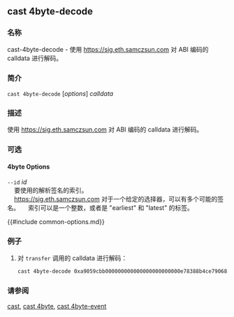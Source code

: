 ## cast 4byte-decode

### 名称

cast-4byte-decode - 使用 <https://sig.eth.samczsun.com> 对 ABI 编码的 calldata 进行解码。

### 简介

``cast 4byte-decode`` [*options*] *calldata*

### 描述

使用 <https://sig.eth.samczsun.com> 对 ABI 编码的 calldata 进行解码。

### 可选

#### 4byte Options

`--id` *id*  
&nbsp;&nbsp;&nbsp;&nbsp;要使用的解析签名的索引。
&nbsp;&nbsp;&nbsp;&nbsp;  
&nbsp;&nbsp;&nbsp;&nbsp;<https://sig.eth.samczsun.com> 对于一个给定的选择器，可以有多个可能的签名。 
&nbsp;&nbsp;&nbsp;&nbsp;索引可以是一个整数，或者是 "earliest" 和 "latest" 的标签。

{{#include common-options.md}}

### 例子

1. 对 `transfer` 调用的 calldata 进行解码：
    ```sh
    cast 4byte-decode 0xa9059cbb000000000000000000000000e78388b4ce79068e89bf8aa7f218ef6b9ab0e9d00000000000000000000000000000000000000000000000000174b37380cea000
    ```

### 请参阅

[cast](./cast.md), [cast 4byte](./cast-4byte.md), [cast 4byte-event](./cast-4byte-event.md)
